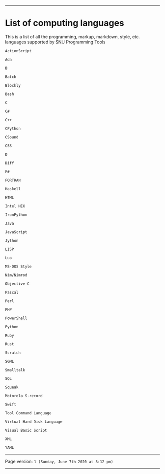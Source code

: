 ---

# List of computing languages

This is a list of all the programming, markup, markdown, style, etc. languages supported by SNU Programming Tools

`ActionScript`

`Ada`

`B`

`Batch`

`Blockly`

`Bash`

`C`

`C#`

`C++`

`CPython`

`CSound`

`CSS`

`D`

`Diff`

`F#`

`FORTRAN`

`Haskell`

`HTML`

`Intel HEX`

`IronPython`

`Java`

`JavaScript`

`Jython`

`LISP`

`Lua`

`MS-DOS Style`

`Nim/Nimrod`

`Objective-C`

`Pascal`

`Perl`

`PHP`

`PowerShell`

`Python`

`Ruby`

`Rust`

`Scratch`

`SGML`

`Smalltalk`

`SQL`

`Squeak`

`Motorola S-record`

`Swift`

`Tool Command Language`

`Virtual Hard Disk Language`

`Visual Basic Script`

`XML`

`YAML`

***

Page version: `1 (Sunday, June 7th 2020 at 3:12 pm)`

***
